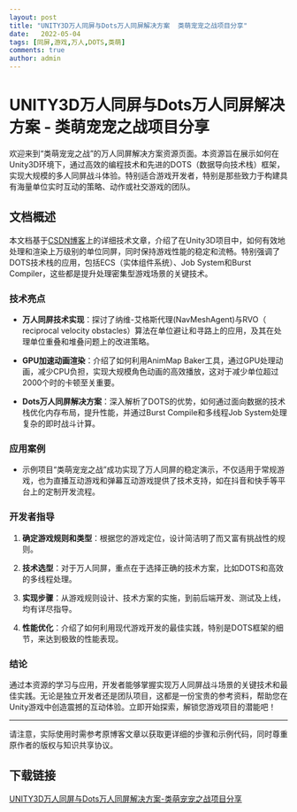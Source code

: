 ```yaml
---
layout: post
title: "UNITY3D万人同屏与Dots万人同屏解决方案  类萌宠宠之战项目分享"
date:   2022-05-04
tags: [同屏,游戏,万人,DOTS,类萌]
comments: true
author: admin
---
```

# UNITY3D万人同屏与Dots万人同屏解决方案 - 类萌宠宠之战项目分享

欢迎来到“类萌宠宠之战”的万人同屏解决方案资源页面。本资源旨在展示如何在Unity3D环境下，通过高效的编程技术和先进的DOTS（数据导向技术栈）框架，实现大规模的多人同屏战斗体验。特别适合游戏开发者，特别是那些致力于构建具有海量单位实时互动的策略、动作或社交游戏的团队。

## 文档概述

本文档基于[CSDN博客](https://blog.csdn.net/koljy111/article/details/131470534)上的详细技术文章，介绍了在Unity3D项目中，如何有效地处理和渲染上万级别的单位同屏，同时保持游戏性能的稳定和流畅。特别强调了DOTS技术栈的应用，包括ECS（实体组件系统）、Job System和Burst Compiler，这些都是提升处理密集型游戏场景的关键技术。

### 技术亮点

- **万人同屏技术实现**：探讨了纳维-艾格斯代理(NavMeshAgent)与RVO（ reciprocal velocity obstacles）算法在单位避让和寻路上的应用，及其在处理单位重叠和堆叠问题上的改进策略。
  
- **GPU加速动画渲染**：介绍了如何利用AnimMap Baker工具，通过GPU处理动画，减少CPU负担，实现大规模角色动画的高效播放，这对于减少单位超过2000个时的卡顿至关重要。
  
- **Dots万人同屏解决方案**：深入解析了DOTS的优势，如何通过面向数据的技术栈优化内存布局，提升性能，并通过Burst Compile和多线程Job System处理复杂的即时战斗计算。

### 应用案例

- 示例项目“类萌宠宠之战”成功实现了万人同屏的稳定演示，不仅适用于常规游戏，也为直播互动游戏和弹幕互动游戏提供了技术支持，如在抖音和快手等平台上的定制开发流程。

### 开发者指导

1. **确定游戏规则和类型**：根据您的游戏定位，设计简洁明了而又富有挑战性的规则。
   
2. **技术选型**：对于万人同屏，重点在于选择正确的技术方案，比如DOTS和高效的多线程处理。

3. **实现步骤**：从游戏规则设计、技术方案的实施，到前后端开发、测试及上线，均有详尽指导。

4. **性能优化**：介绍了如何利用现代游戏开发的最佳实践，特别是DOTS框架的细节，来达到极致的性能表现。

### 结论

通过本资源的学习与应用，开发者能够掌握实现万人同屏战斗场景的关键技术和最佳实践。无论是独立开发者还是团队项目，这都是一份宝贵的参考资料，帮助您在Unity游戏中创造震撼的互动体验。立即开始探索，解锁您游戏项目的潜能吧！

---

请注意，实际使用时需参考原博客文章以获取更详细的步骤和示例代码，同时尊重原作者的版权与知识共享协议。

## 下载链接

[UNITY3D万人同屏与Dots万人同屏解决方案-类萌宠宠之战项目分享](https://pan.quark.cn/s/562caddd3b1a)